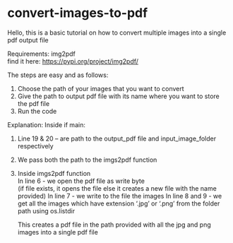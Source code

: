 # convert-images-to-pdf
Hello, this is a basic tutorial on how to convert multiple images into a single pdf output file  

Requirements:  img2pdf  
find it here: https://pypi.org/project/img2pdf/  

The steps are easy and as follows:  
1.	Choose the path of your images that you want to convert  
2.	Give the path to output pdf file with its name where you want to store the pdf file  
3.	Run the code  

Explanation: 
Inside if main: 
1.	Line 19 & 20 – are path to the output_pdf file and input_image_folder respectively 
2.	We pass both the path to the imgs2pdf function 
3.	Inside imgs2pdf function 		
    In line 6 - we open the pdf file as write byte 		
    (if file exists, it opens the file else it creates a new file with the name provided) 		In line 7 - we write to the file the images 		In line 8 and 9 - we get all the images which have extension ‘.jpg’ or ‘.png’ from the folder path using os.listdir   
    
    This creates a pdf file in the path provided with all the jpg and png images into a single pdf file
